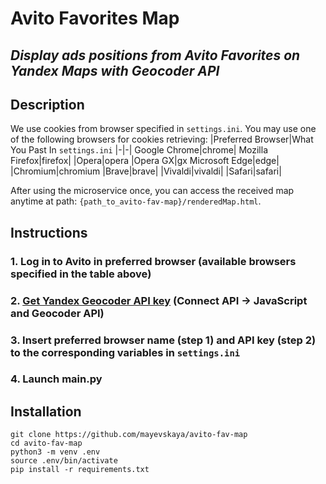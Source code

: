 # **Avito Favorites Map**
## _Display ads positions from Avito Favorites on Yandex Maps with Geocoder API_

## **Description**
We use cookies from browser specified in `settings.ini`. 
You may use one of the following browsers for cookies retrieving:
|Preferred Browser|What You Past In `settings.ini`
|-|-|
Google Chrome|chrome|
Mozilla Firefox|firefox|
|Opera|opera
|Opera GX|gx
Microsoft Edge|edge|
|Chromium|chromium
|Brave|brave|
|Vivaldi|vivaldi|
|Safari|safari|

After using the microservice once, you can access the received map anytime at path: `{path_to_avito-fav-map}/renderedMap.html`.

## **Instructions**
### 1. Log in to Avito in preferred browser (available browsers specified in the table above)
### 2. [Get Yandex Geocoder API key](https://developer.tech.yandex.ru/services) (Connect API -> JavaScript and Geocoder API)
### 3. Insert preferred browser name (step 1) and API key (step 2) to the corresponding variables in `settings.ini`
### 4. Launch main.py

## **Installation**
```
git clone https://github.com/mayevskaya/avito-fav-map
cd avito-fav-map
python3 -m venv .env
source .env/bin/activate
pip install -r requirements.txt
```